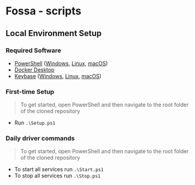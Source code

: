 # Fossa - scripts

## Local Environment Setup

### Required Software

- [PowerShell](https://learn.microsoft.com/en-us/powershell/) ([Windows](https://learn.microsoft.com/en-us/powershell/scripting/install/installing-powershell-on-windows), [Linux](https://learn.microsoft.com/en-us/powershell/scripting/install/installing-powershell-on-linux), [macOS](https://learn.microsoft.com/en-us/powershell/scripting/install/installing-powershell-on-macos))
- [Docker Desktop](https://www.docker.com/products/docker-desktop/)
- [Keybase](https://keybase.io/) ([Windows](https://keybase.io/docs/the_app/install_windows), [Linux](https://keybase.io/docs/the_app/install_linux), [macOS](https://keybase.io/docs/the_app/install_macos))

### First-time Setup

> To get started, open PowerShell and then navigate to the root folder of the cloned repository

- Run `.\Setup.ps1`

### Daily driver commands

> To get started, open PowerShell and then navigate to the root folder of the cloned repository

- To start all services run `.\Start.ps1`
- To stop all services run `.\Stop.ps1`
